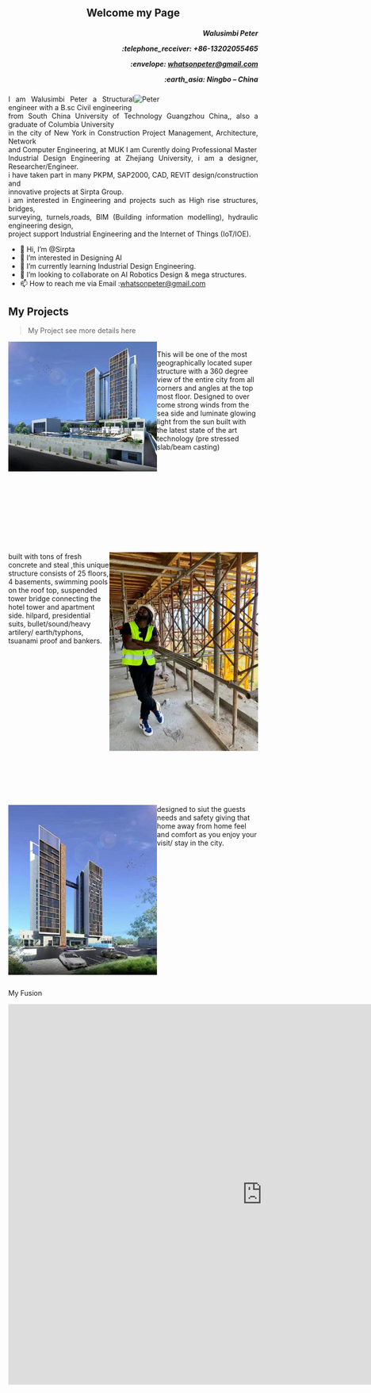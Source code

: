 <h2 align="center"> Welcome my Page </h2>
<h5 align="right"><p>Walusimbi Peter</p><p>:telephone_receiver: +86-13202055465</p> 
<p>:envelope: <a href = "whatsonpeter@gmail.com"> whatsonpeter@gmail.com</a> </p> <p align = "right">:earth_asia: Ningbo – China </p></h5> 
 <img style="float: right;" alt= "Peter"  width ="250" src="img/WeChat%20Image_202211042346512.jpg" >

<!-- <picture>
  <source media="(prefers-color-scheme: dark)" srcset="../img/BOT.jPG">
  <source media="(prefers-color-scheme: light)" srcset="../img/BOT.JPG">
  <img alt="Shows an illustrated sun in light mode and a moon with stars in dark mode." src="../img/IMG_6278.JPG">
</picture> -->
<p style='text-align: justify;'>
 I am Walusimbi Peter a Structural engineer with a B.sc Civil engineering <br> from South China  University of Technology Guangzhou China,, also a graduate of Columbia University <br> in the city of New York in Construction Project Management, Architecture, Network <br>and Computer Engineering, at MUK I am Curently  doing Professional Master <br> Industrial Design Engineering at Zhejiang University, i am a designer, Researcher/Engineer.<br>
 i have taken part in many PKPM, SAP2000, CAD, REVIT design/construction and<br> innovative projects at Sirpta Group.<br>
i am interested in Engineering and projects such as High rise structures, bridges, <br>surveying, turnels,roads, BIM (Building information modelling), hydraulic engineering design,<br> project support Industrial Engineering and the Internet of Things (IoT/IOE). </p>

- 👋 Hi, I’m @Sirpta
- 👀 I’m interested in Designing AI
- 🌱 I’m currently learning Industrial Design Engineering.
- 💞️ I’m looking to collaborate on AI Robotics Design & mega structures.
- 📫 How to reach me via Email :whatsonpeter@gmail.com




## My Projects ##


> My Project  see more details here  

<img style="float: left;" width="300" src="../img/WeChat%20Image_20221104234651.jpg">
<br/>
This will be one of the most geographically located super structure with a 360 degree view of the entire city from all corners and angles at the top most floor. Designed to over come strong winds from the sea side and luminate glowing light from the sun built with the latest state of the art technology (pre stressed slab/beam casting) 
<br>
<br>
<br>
<br>
<br>
<br>
<br>
<br>
<br>
<br>
<br>
<br>
<br>
<img style="float: right;" width="300" src="../img/WeChat%20Image_202211042346511.jpg">
built with tons of fresh concrete and steal ,this unique structure consists of 25 floors, 4 basements, swimming pools on the roof top, suspended tower bridge connecting the hotel tower and apartment side. hilpard, presidential suits, bullet/sound/heavy artilery/ earth/typhons, tsuanami proof and bankers.
<br>
<br>
<br>
<br>
<br>
<br>
<br>
<br>
<br>
<br>
<br>
<br>
<br>
<br>
<br>
<br>
<br>
<br>
<br>
<br>
<img style="float: left;" width="300" src="../img/WeChat%20Image_202211042346515.jpg">
designed to siut the guests needs and safety giving that home away from home feel and comfort as you enjoy your visit/ stay in the city.
<br>
<br>
<br>
<br>
<br>
<br>
<br>
<br>
<br>
<br>
<br>
<br>
<br>
<br>
<br>
<br>
<br>
<p style='text-align: left;'>
My Fusion 
</p>

<iframe src="https://myhub.autodesk360.com/ue2fba46f/shares/public/SH9285eQTcf875d3c53903b9d04fb3842395?mode=embed" width="1024" height="768" allowfullscreen="true" webkitallowfullscreen="true" mozallowfullscreen="true"  frameborder="0"></iframe>